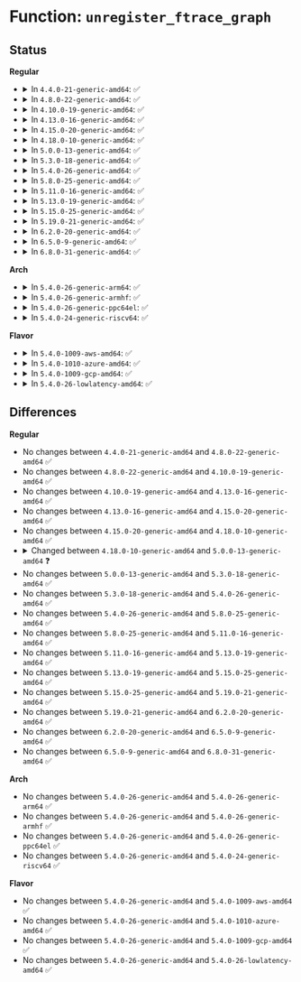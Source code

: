 # Function: <code>unregister_ftrace_graph</code>

## Status
<b>Regular</b>
<ul>
<li>
<details>
<summary>In <code>4.4.0-21-generic-amd64</code>: ✅</summary>

```c
void unregister_ftrace_graph()
```

```json
{
  "name": "unregister_ftrace_graph",
  "collision_type": "Unique Global",
  "inline_type": "No",
  "funcs": [
    {
      "addr": 18446744071580179248,
      "name": "unregister_ftrace_graph",
      "external": true,
      "loc": "kernel/trace/ftrace.c:5881",
      "file": "kernel/trace/ftrace.c",
      "inline": "seen, unknown",
      "caller_inline": [],
      "caller_func": [
        "kernel/trace/ftrace.c:ftrace_profile_write",
        "kernel/trace/trace_functions_graph.c:graph_trace_update_thresh"
      ]
    }
  ],
  "symbols": [
    {
      "addr": 18446744071580179248,
      "name": "unregister_ftrace_graph",
      "section": ".text",
      "bind": "STB_GLOBAL",
      "size": 143
    }
  ]
}
```
</details>
</li>
<li>
<details>
<summary>In <code>4.8.0-22-generic-amd64</code>: ✅</summary>

```c
void unregister_ftrace_graph()
```

```json
{
  "name": "unregister_ftrace_graph",
  "collision_type": "Unique Global",
  "inline_type": "No",
  "funcs": [
    {
      "addr": 18446744071580214128,
      "name": "unregister_ftrace_graph",
      "external": true,
      "loc": "kernel/trace/ftrace.c:5914",
      "file": "kernel/trace/ftrace.c",
      "inline": "seen, unknown",
      "caller_inline": [],
      "caller_func": [
        "kernel/trace/ftrace.c:ftrace_profile_write",
        "kernel/trace/trace_functions_graph.c:graph_trace_update_thresh"
      ]
    }
  ],
  "symbols": [
    {
      "addr": 18446744071580214128,
      "name": "unregister_ftrace_graph",
      "section": ".text",
      "bind": "STB_GLOBAL",
      "size": 142
    }
  ]
}
```
</details>
</li>
<li>
<details>
<summary>In <code>4.10.0-19-generic-amd64</code>: ✅</summary>

```c
void unregister_ftrace_graph()
```

```json
{
  "name": "unregister_ftrace_graph",
  "collision_type": "Unique Global",
  "inline_type": "No",
  "funcs": [
    {
      "addr": 18446744071580254896,
      "name": "unregister_ftrace_graph",
      "external": true,
      "loc": "kernel/trace/ftrace.c:5963",
      "file": "kernel/trace/ftrace.c",
      "inline": "seen, unknown",
      "caller_inline": [],
      "caller_func": [
        "kernel/trace/ftrace.c:ftrace_profile_write",
        "kernel/trace/trace_functions_graph.c:graph_trace_update_thresh"
      ]
    }
  ],
  "symbols": [
    {
      "addr": 18446744071580254896,
      "name": "unregister_ftrace_graph",
      "section": ".text",
      "bind": "STB_GLOBAL",
      "size": 142
    }
  ]
}
```
</details>
</li>
<li>
<details>
<summary>In <code>4.13.0-16-generic-amd64</code>: ✅</summary>

```c
void unregister_ftrace_graph()
```

```json
{
  "name": "unregister_ftrace_graph",
  "collision_type": "Unique Global",
  "inline_type": "No",
  "funcs": [
    {
      "addr": 18446744071580268032,
      "name": "unregister_ftrace_graph",
      "external": true,
      "loc": "kernel/trace/ftrace.c:6744",
      "file": "kernel/trace/ftrace.c",
      "inline": "seen, unknown",
      "caller_inline": [],
      "caller_func": [
        "kernel/trace/ftrace.c:ftrace_profile_write",
        "kernel/trace/trace_functions_graph.c:graph_trace_update_thresh"
      ]
    }
  ],
  "symbols": [
    {
      "addr": 18446744071580268032,
      "name": "unregister_ftrace_graph",
      "section": ".text",
      "bind": "STB_GLOBAL",
      "size": 142
    }
  ]
}
```
</details>
</li>
<li>
<details>
<summary>In <code>4.15.0-20-generic-amd64</code>: ✅</summary>

```c
void unregister_ftrace_graph()
```

```json
{
  "name": "unregister_ftrace_graph",
  "collision_type": "Unique Global",
  "inline_type": "No",
  "funcs": [
    {
      "addr": 18446744071580321520,
      "name": "unregister_ftrace_graph",
      "external": true,
      "loc": "kernel/trace/ftrace.c:7043",
      "file": "kernel/trace/ftrace.c",
      "inline": "seen, unknown",
      "caller_inline": [],
      "caller_func": [
        "kernel/trace/ftrace.c:ftrace_profile_write",
        "kernel/trace/trace_functions_graph.c:graph_trace_update_thresh"
      ]
    }
  ],
  "symbols": [
    {
      "addr": 18446744071580321520,
      "name": "unregister_ftrace_graph",
      "section": ".text",
      "bind": "STB_GLOBAL",
      "size": 131
    }
  ]
}
```
</details>
</li>
<li>
<details>
<summary>In <code>4.18.0-10-generic-amd64</code>: ✅</summary>

```c
void unregister_ftrace_graph()
```

```json
{
  "name": "unregister_ftrace_graph",
  "collision_type": "Unique Global",
  "inline_type": "No",
  "funcs": [
    {
      "addr": 18446744071580382144,
      "name": "unregister_ftrace_graph",
      "external": true,
      "loc": "kernel/trace/ftrace.c:7030",
      "file": "kernel/trace/ftrace.c",
      "inline": "seen, unknown",
      "caller_inline": [],
      "caller_func": [
        "kernel/trace/ftrace.c:ftrace_profile_write",
        "kernel/trace/trace_functions_graph.c:graph_trace_update_thresh"
      ]
    }
  ],
  "symbols": [
    {
      "addr": 18446744071580382144,
      "name": "unregister_ftrace_graph",
      "section": ".text",
      "bind": "STB_GLOBAL",
      "size": 131
    }
  ]
}
```
</details>
</li>
<li>
<details>
<summary>In <code>5.0.0-13-generic-amd64</code>: ✅</summary>

```c
void unregister_ftrace_graph(struct fgraph_ops * gops)
```

```json
{
  "name": "unregister_ftrace_graph",
  "collision_type": "Unique Global",
  "inline_type": "No",
  "funcs": [
    {
      "addr": 18446744071580551968,
      "name": "unregister_ftrace_graph",
      "external": true,
      "loc": "kernel/trace/fgraph.c:609",
      "file": "kernel/trace/fgraph.c",
      "inline": "seen, unknown",
      "caller_inline": [],
      "caller_func": [
        "kernel/trace/ftrace.c:ftrace_profile_write",
        "kernel/trace/trace_functions_graph.c:graph_trace_reset",
        "kernel/trace/trace_functions_graph.c:graph_trace_reset"
      ]
    }
  ],
  "symbols": [
    {
      "addr": 18446744071580551968,
      "name": "unregister_ftrace_graph",
      "section": ".text",
      "bind": "STB_GLOBAL",
      "size": 131
    }
  ]
}
```
</details>
</li>
<li>
<details>
<summary>In <code>5.3.0-18-generic-amd64</code>: ✅</summary>

```c
void unregister_ftrace_graph(struct fgraph_ops * gops)
```

```json
{
  "name": "unregister_ftrace_graph",
  "collision_type": "Unique Global",
  "inline_type": "No",
  "funcs": [
    {
      "addr": 18446744071580608960,
      "name": "unregister_ftrace_graph",
      "external": true,
      "loc": "kernel/trace/fgraph.c:609",
      "file": "kernel/trace/fgraph.c",
      "inline": "seen, unknown",
      "caller_inline": [],
      "caller_func": [
        "kernel/trace/ftrace.c:ftrace_profile_write",
        "kernel/trace/trace_functions_graph.c:graph_trace_reset",
        "kernel/trace/trace_functions_graph.c:graph_trace_reset"
      ]
    }
  ],
  "symbols": [
    {
      "addr": 18446744071580608960,
      "name": "unregister_ftrace_graph",
      "section": ".text",
      "bind": "STB_GLOBAL",
      "size": 132
    }
  ]
}
```
</details>
</li>
<li>
<details>
<summary>In <code>5.4.0-26-generic-amd64</code>: ✅</summary>

```c
void unregister_ftrace_graph(struct fgraph_ops * gops)
```

```json
{
  "name": "unregister_ftrace_graph",
  "collision_type": "Unique Global",
  "inline_type": "No",
  "funcs": [
    {
      "addr": 18446744071580655936,
      "name": "unregister_ftrace_graph",
      "external": true,
      "loc": "kernel/trace/fgraph.c:609",
      "file": "kernel/trace/fgraph.c",
      "inline": "seen, unknown",
      "caller_inline": [],
      "caller_func": [
        "kernel/trace/ftrace.c:ftrace_profile_write",
        "kernel/trace/trace_functions_graph.c:graph_trace_reset",
        "kernel/trace/trace_functions_graph.c:graph_trace_reset"
      ]
    }
  ],
  "symbols": [
    {
      "addr": 18446744071580655936,
      "name": "unregister_ftrace_graph",
      "section": ".text",
      "bind": "STB_GLOBAL",
      "size": 132
    }
  ]
}
```
</details>
</li>
<li>
<details>
<summary>In <code>5.8.0-25-generic-amd64</code>: ✅</summary>

```c
void unregister_ftrace_graph(struct fgraph_ops * gops)
```

```json
{
  "name": "unregister_ftrace_graph",
  "collision_type": "Unique Global",
  "inline_type": "No",
  "funcs": [
    {
      "addr": 18446744071580757952,
      "name": "unregister_ftrace_graph",
      "external": true,
      "loc": "kernel/trace/fgraph.c:637",
      "file": "kernel/trace/fgraph.c",
      "inline": "seen, unknown",
      "caller_inline": [],
      "caller_func": [
        "kernel/trace/ftrace.c:ftrace_profile_write",
        "kernel/trace/trace_sched_wakeup.c:wakeup_tracer_reset",
        "kernel/trace/trace_sched_wakeup.c:wakeup_flag_changed",
        "kernel/trace/trace_sched_wakeup.c:wakeup_flag_changed",
        "kernel/trace/trace_functions_graph.c:graph_trace_update_thresh",
        "kernel/trace/trace_functions_graph.c:graph_trace_update_thresh"
      ]
    }
  ],
  "symbols": [
    {
      "addr": 18446744071580757952,
      "name": "unregister_ftrace_graph",
      "section": ".text",
      "bind": "STB_GLOBAL",
      "size": 132
    }
  ]
}
```
</details>
</li>
<li>
<details>
<summary>In <code>5.11.0-16-generic-amd64</code>: ✅</summary>

```c
void unregister_ftrace_graph(struct fgraph_ops * gops)
```

```json
{
  "name": "unregister_ftrace_graph",
  "collision_type": "Unique Global",
  "inline_type": "No",
  "funcs": [
    {
      "addr": 18446744071580746016,
      "name": "unregister_ftrace_graph",
      "external": true,
      "loc": "kernel/trace/fgraph.c:634",
      "file": "kernel/trace/fgraph.c",
      "inline": "seen, unknown",
      "caller_inline": [],
      "caller_func": [
        "kernel/trace/ftrace.c:ftrace_profile_write",
        "kernel/trace/trace_sched_wakeup.c:wakeup_tracer_reset",
        "kernel/trace/trace_sched_wakeup.c:wakeup_flag_changed",
        "kernel/trace/trace_sched_wakeup.c:wakeup_flag_changed",
        "kernel/trace/trace_functions_graph.c:graph_trace_update_thresh",
        "kernel/trace/trace_functions_graph.c:graph_trace_update_thresh"
      ]
    }
  ],
  "symbols": [
    {
      "addr": 18446744071580746016,
      "name": "unregister_ftrace_graph",
      "section": ".text",
      "bind": "STB_GLOBAL",
      "size": 132
    }
  ]
}
```
</details>
</li>
<li>
<details>
<summary>In <code>5.13.0-19-generic-amd64</code>: ✅</summary>

```c
void unregister_ftrace_graph(struct fgraph_ops * gops)
```

```json
{
  "name": "unregister_ftrace_graph",
  "collision_type": "Unique Global",
  "inline_type": "No",
  "funcs": [
    {
      "addr": 18446744071580750800,
      "name": "unregister_ftrace_graph",
      "external": true,
      "loc": "kernel/trace/fgraph.c:634",
      "file": "kernel/trace/fgraph.c",
      "inline": "seen, unknown",
      "caller_inline": [],
      "caller_func": [
        "kernel/trace/ftrace.c:ftrace_profile_write",
        "kernel/trace/trace_sched_wakeup.c:wakeup_tracer_reset",
        "kernel/trace/trace_sched_wakeup.c:wakeup_flag_changed",
        "kernel/trace/trace_sched_wakeup.c:wakeup_flag_changed",
        "kernel/trace/trace_functions_graph.c:graph_trace_update_thresh",
        "kernel/trace/trace_functions_graph.c:graph_trace_update_thresh"
      ]
    }
  ],
  "symbols": [
    {
      "addr": 18446744071580750800,
      "name": "unregister_ftrace_graph",
      "section": ".text",
      "bind": "STB_GLOBAL",
      "size": 132
    }
  ]
}
```
</details>
</li>
<li>
<details>
<summary>In <code>5.15.0-25-generic-amd64</code>: ✅</summary>

```c
void unregister_ftrace_graph(struct fgraph_ops * gops)
```

```json
{
  "name": "unregister_ftrace_graph",
  "collision_type": "Unique Global",
  "inline_type": "No",
  "funcs": [
    {
      "addr": 18446744071580934352,
      "name": "unregister_ftrace_graph",
      "external": true,
      "loc": "kernel/trace/fgraph.c:634",
      "file": "kernel/trace/fgraph.c",
      "inline": "seen, unknown",
      "caller_inline": [],
      "caller_func": [
        "kernel/trace/ftrace.c:ftrace_profile_write",
        "kernel/trace/trace_sched_wakeup.c:wakeup_tracer_reset",
        "kernel/trace/trace_sched_wakeup.c:wakeup_flag_changed",
        "kernel/trace/trace_sched_wakeup.c:wakeup_flag_changed",
        "kernel/trace/trace_functions_graph.c:graph_trace_update_thresh",
        "kernel/trace/trace_functions_graph.c:graph_trace_update_thresh"
      ]
    }
  ],
  "symbols": [
    {
      "addr": 18446744071580934352,
      "name": "unregister_ftrace_graph",
      "section": ".text",
      "bind": "STB_GLOBAL",
      "size": 132
    }
  ]
}
```
</details>
</li>
<li>
<details>
<summary>In <code>5.19.0-21-generic-amd64</code>: ✅</summary>

```c
void unregister_ftrace_graph(struct fgraph_ops * gops)
```

```json
{
  "name": "unregister_ftrace_graph",
  "collision_type": "Unique Global",
  "inline_type": "No",
  "funcs": [
    {
      "addr": 18446744071581174448,
      "name": "unregister_ftrace_graph",
      "external": true,
      "loc": "kernel/trace/fgraph.c:647",
      "file": "kernel/trace/fgraph.c",
      "inline": "seen, unknown",
      "caller_inline": [],
      "caller_func": [
        "kernel/trace/ftrace.c:ftrace_profile_write",
        "kernel/trace/trace_sched_wakeup.c:wakeup_tracer_reset",
        "kernel/trace/trace_sched_wakeup.c:wakeup_flag_changed",
        "kernel/trace/trace_sched_wakeup.c:wakeup_flag_changed",
        "kernel/trace/trace_functions_graph.c:graph_trace_update_thresh",
        "kernel/trace/trace_functions_graph.c:graph_trace_update_thresh"
      ]
    }
  ],
  "symbols": [
    {
      "addr": 18446744071581174448,
      "name": "unregister_ftrace_graph",
      "section": ".text",
      "bind": "STB_GLOBAL",
      "size": 144
    }
  ]
}
```
</details>
</li>
<li>
<details>
<summary>In <code>6.2.0-20-generic-amd64</code>: ✅</summary>

```c
void unregister_ftrace_graph(struct fgraph_ops * gops)
```

```json
{
  "name": "unregister_ftrace_graph",
  "collision_type": "Unique Global",
  "inline_type": "No",
  "funcs": [
    {
      "addr": 18446744071581489568,
      "name": "unregister_ftrace_graph",
      "external": true,
      "loc": "kernel/trace/fgraph.c:647",
      "file": "kernel/trace/fgraph.c",
      "inline": "seen, unknown",
      "caller_inline": [],
      "caller_func": [
        "kernel/trace/ftrace.c:ftrace_profile_write",
        "kernel/trace/trace_sched_wakeup.c:wakeup_tracer_reset",
        "kernel/trace/trace_sched_wakeup.c:wakeup_flag_changed",
        "kernel/trace/trace_sched_wakeup.c:wakeup_flag_changed",
        "kernel/trace/trace_functions_graph.c:graph_trace_update_thresh",
        "kernel/trace/trace_functions_graph.c:graph_trace_update_thresh"
      ]
    }
  ],
  "symbols": [
    {
      "addr": 18446744071581489568,
      "name": "unregister_ftrace_graph",
      "section": ".text",
      "bind": "STB_GLOBAL",
      "size": 144
    }
  ]
}
```
</details>
</li>
<li>
<details>
<summary>In <code>6.5.0-9-generic-amd64</code>: ✅</summary>

```c
void unregister_ftrace_graph(struct fgraph_ops * gops)
```

```json
{
  "name": "unregister_ftrace_graph",
  "collision_type": "Unique Global",
  "inline_type": "No",
  "funcs": [
    {
      "addr": 18446744071581607520,
      "name": "unregister_ftrace_graph",
      "external": true,
      "loc": "kernel/trace/fgraph.c:672",
      "file": "kernel/trace/fgraph.c",
      "inline": "seen, unknown",
      "caller_inline": [],
      "caller_func": [
        "kernel/trace/ftrace.c:ftrace_profile_write",
        "kernel/trace/trace_sched_wakeup.c:wakeup_tracer_reset",
        "kernel/trace/trace_sched_wakeup.c:wakeup_flag_changed",
        "kernel/trace/trace_sched_wakeup.c:wakeup_flag_changed",
        "kernel/trace/trace_functions_graph.c:graph_trace_update_thresh",
        "kernel/trace/trace_functions_graph.c:graph_trace_update_thresh"
      ]
    }
  ],
  "symbols": [
    {
      "addr": 18446744071581607520,
      "name": "unregister_ftrace_graph",
      "section": ".text",
      "bind": "STB_GLOBAL",
      "size": 144
    }
  ]
}
```
</details>
</li>
<li>
<details>
<summary>In <code>6.8.0-31-generic-amd64</code>: ✅</summary>

```c
void unregister_ftrace_graph(struct fgraph_ops * gops)
```

```json
{
  "name": "unregister_ftrace_graph",
  "collision_type": "Unique Global",
  "inline_type": "No",
  "funcs": [
    {
      "addr": 18446744071581720160,
      "name": "unregister_ftrace_graph",
      "external": true,
      "loc": "kernel/trace/fgraph.c:672",
      "file": "kernel/trace/fgraph.c",
      "inline": "seen, unknown",
      "caller_inline": [],
      "caller_func": [
        "kernel/trace/ftrace.c:ftrace_profile_write",
        "kernel/trace/trace_sched_wakeup.c:wakeup_tracer_reset",
        "kernel/trace/trace_sched_wakeup.c:wakeup_flag_changed",
        "kernel/trace/trace_sched_wakeup.c:wakeup_flag_changed",
        "kernel/trace/trace_functions_graph.c:graph_trace_update_thresh",
        "kernel/trace/trace_functions_graph.c:graph_trace_update_thresh"
      ]
    }
  ],
  "symbols": [
    {
      "addr": 18446744071581720160,
      "name": "unregister_ftrace_graph",
      "section": ".text",
      "bind": "STB_GLOBAL",
      "size": 144
    }
  ]
}
```
</details>
</li>
</ul>
<b>Arch</b>
<ul>
<li>
<details>
<summary>In <code>5.4.0-26-generic-arm64</code>: ✅</summary>

```c
void unregister_ftrace_graph(struct fgraph_ops * gops)
```

```json
{
  "name": "unregister_ftrace_graph",
  "collision_type": "Unique Global",
  "inline_type": "No",
  "funcs": [
    {
      "addr": 18446603336491960736,
      "name": "unregister_ftrace_graph",
      "external": true,
      "loc": "kernel/trace/fgraph.c:609",
      "file": "kernel/trace/fgraph.c",
      "inline": "seen, unknown",
      "caller_inline": [],
      "caller_func": [
        "kernel/trace/ftrace.c:ftrace_profile_write",
        "kernel/trace/trace_functions_graph.c:graph_trace_reset",
        "kernel/trace/trace_functions_graph.c:graph_trace_reset"
      ]
    }
  ],
  "symbols": [
    {
      "addr": 18446603336491960736,
      "name": "unregister_ftrace_graph",
      "section": ".text",
      "bind": "STB_GLOBAL",
      "size": 148
    }
  ]
}
```
</details>
</li>
<li>
<details>
<summary>In <code>5.4.0-26-generic-armhf</code>: ✅</summary>

```c
void unregister_ftrace_graph(struct fgraph_ops * gops)
```

```json
{
  "name": "unregister_ftrace_graph",
  "collision_type": "Unique Global",
  "inline_type": "No",
  "funcs": [
    {
      "addr": 3225896312,
      "name": "unregister_ftrace_graph",
      "external": true,
      "loc": "kernel/trace/fgraph.c:609",
      "file": "kernel/trace/fgraph.c",
      "inline": "seen, unknown",
      "caller_inline": [],
      "caller_func": [
        "kernel/trace/ftrace.c:ftrace_profile_write",
        "kernel/trace/trace_functions_graph.c:graph_trace_reset"
      ]
    }
  ],
  "symbols": [
    {
      "addr": 3225896312,
      "name": "unregister_ftrace_graph",
      "section": ".text",
      "bind": "STB_GLOBAL",
      "size": 148
    }
  ]
}
```
</details>
</li>
<li>
<details>
<summary>In <code>5.4.0-26-generic-ppc64el</code>: ✅</summary>

```c
void unregister_ftrace_graph(struct fgraph_ops * gops)
```

```json
{
  "name": "unregister_ftrace_graph",
  "collision_type": "Unique Global",
  "inline_type": "No",
  "funcs": [
    {
      "addr": 13835058055285067504,
      "name": "unregister_ftrace_graph",
      "external": true,
      "loc": "kernel/trace/fgraph.c:609",
      "file": "kernel/trace/fgraph.c",
      "inline": "seen, unknown",
      "caller_inline": [],
      "caller_func": [
        "kernel/trace/ftrace.c:ftrace_profile_write",
        "kernel/trace/trace_functions_graph.c:graph_trace_reset",
        "kernel/trace/trace_functions_graph.c:graph_trace_reset"
      ]
    }
  ],
  "symbols": [
    {
      "addr": 13835058055285067504,
      "name": "unregister_ftrace_graph",
      "section": ".text",
      "bind": "STB_GLOBAL",
      "size": 216
    }
  ]
}
```
</details>
</li>
<li>
<details>
<summary>In <code>5.4.0-24-generic-riscv64</code>: ✅</summary>

```c
void unregister_ftrace_graph(struct fgraph_ops * gops)
```

```json
{
  "name": "unregister_ftrace_graph",
  "collision_type": "Unique Global",
  "inline_type": "No",
  "funcs": [
    {
      "addr": 18446743936272234430,
      "name": "unregister_ftrace_graph",
      "external": true,
      "loc": "kernel/trace/fgraph.c:609",
      "file": "kernel/trace/fgraph.c",
      "inline": "seen, unknown",
      "caller_inline": [],
      "caller_func": [
        "kernel/trace/ftrace.c:ftrace_profile_write",
        "kernel/trace/trace_functions_graph.c:graph_trace_reset",
        "kernel/trace/trace_functions_graph.c:graph_trace_reset"
      ]
    }
  ],
  "symbols": [
    {
      "addr": 18446743936272234430,
      "name": "unregister_ftrace_graph",
      "section": ".text",
      "bind": "STB_GLOBAL",
      "size": 148
    }
  ]
}
```
</details>
</li>
</ul>
<b>Flavor</b>
<ul>
<li>
<details>
<summary>In <code>5.4.0-1009-aws-amd64</code>: ✅</summary>

```c
void unregister_ftrace_graph(struct fgraph_ops * gops)
```

```json
{
  "name": "unregister_ftrace_graph",
  "collision_type": "Unique Global",
  "inline_type": "No",
  "funcs": [
    {
      "addr": 18446744071580624736,
      "name": "unregister_ftrace_graph",
      "external": true,
      "loc": "kernel/trace/fgraph.c:609",
      "file": "kernel/trace/fgraph.c",
      "inline": "seen, unknown",
      "caller_inline": [],
      "caller_func": [
        "kernel/trace/ftrace.c:ftrace_profile_write",
        "kernel/trace/trace_functions_graph.c:graph_trace_reset",
        "kernel/trace/trace_functions_graph.c:graph_trace_reset"
      ]
    }
  ],
  "symbols": [
    {
      "addr": 18446744071580624736,
      "name": "unregister_ftrace_graph",
      "section": ".text",
      "bind": "STB_GLOBAL",
      "size": 132
    }
  ]
}
```
</details>
</li>
<li>
<details>
<summary>In <code>5.4.0-1010-azure-amd64</code>: ✅</summary>

```c
void unregister_ftrace_graph(struct fgraph_ops * gops)
```

```json
{
  "name": "unregister_ftrace_graph",
  "collision_type": "Unique Global",
  "inline_type": "No",
  "funcs": [
    {
      "addr": 18446744071580570992,
      "name": "unregister_ftrace_graph",
      "external": true,
      "loc": "kernel/trace/fgraph.c:609",
      "file": "kernel/trace/fgraph.c",
      "inline": "seen, unknown",
      "caller_inline": [],
      "caller_func": [
        "kernel/trace/ftrace.c:ftrace_profile_write",
        "kernel/trace/trace_functions_graph.c:graph_trace_reset",
        "kernel/trace/trace_functions_graph.c:graph_trace_reset"
      ]
    }
  ],
  "symbols": [
    {
      "addr": 18446744071580570992,
      "name": "unregister_ftrace_graph",
      "section": ".text",
      "bind": "STB_GLOBAL",
      "size": 132
    }
  ]
}
```
</details>
</li>
<li>
<details>
<summary>In <code>5.4.0-1009-gcp-amd64</code>: ✅</summary>

```c
void unregister_ftrace_graph(struct fgraph_ops * gops)
```

```json
{
  "name": "unregister_ftrace_graph",
  "collision_type": "Unique Global",
  "inline_type": "No",
  "funcs": [
    {
      "addr": 18446744071580615984,
      "name": "unregister_ftrace_graph",
      "external": true,
      "loc": "kernel/trace/fgraph.c:609",
      "file": "kernel/trace/fgraph.c",
      "inline": "seen, unknown",
      "caller_inline": [],
      "caller_func": [
        "kernel/trace/ftrace.c:ftrace_profile_write",
        "kernel/trace/trace_functions_graph.c:graph_trace_reset",
        "kernel/trace/trace_functions_graph.c:graph_trace_reset"
      ]
    }
  ],
  "symbols": [
    {
      "addr": 18446744071580615984,
      "name": "unregister_ftrace_graph",
      "section": ".text",
      "bind": "STB_GLOBAL",
      "size": 132
    }
  ]
}
```
</details>
</li>
<li>
<details>
<summary>In <code>5.4.0-26-lowlatency-amd64</code>: ✅</summary>

```c
void unregister_ftrace_graph(struct fgraph_ops * gops)
```

```json
{
  "name": "unregister_ftrace_graph",
  "collision_type": "Unique Global",
  "inline_type": "No",
  "funcs": [
    {
      "addr": 18446744071580673472,
      "name": "unregister_ftrace_graph",
      "external": true,
      "loc": "kernel/trace/fgraph.c:609",
      "file": "kernel/trace/fgraph.c",
      "inline": "seen, unknown",
      "caller_inline": [],
      "caller_func": [
        "kernel/trace/ftrace.c:ftrace_profile_write",
        "kernel/trace/trace_functions_graph.c:graph_trace_reset",
        "kernel/trace/trace_functions_graph.c:graph_trace_reset"
      ]
    }
  ],
  "symbols": [
    {
      "addr": 18446744071580673472,
      "name": "unregister_ftrace_graph",
      "section": ".text",
      "bind": "STB_GLOBAL",
      "size": 132
    }
  ]
}
```
</details>
</li>
</ul>

## Differences
<b>Regular</b>
<ul>
<li>
No changes between <code>4.4.0-21-generic-amd64</code> and <code>4.8.0-22-generic-amd64</code> ✅
</li>
<li>
No changes between <code>4.8.0-22-generic-amd64</code> and <code>4.10.0-19-generic-amd64</code> ✅
</li>
<li>
No changes between <code>4.10.0-19-generic-amd64</code> and <code>4.13.0-16-generic-amd64</code> ✅
</li>
<li>
No changes between <code>4.13.0-16-generic-amd64</code> and <code>4.15.0-20-generic-amd64</code> ✅
</li>
<li>
No changes between <code>4.15.0-20-generic-amd64</code> and <code>4.18.0-10-generic-amd64</code> ✅
</li>
<li>
<details>
<summary>Changed between <code>4.18.0-10-generic-amd64</code> and <code>5.0.0-13-generic-amd64</code> ❓</summary>
<ul>
<li>
<b>Param added. </b>
<code>struct fgraph_ops * gops</code>
</li>
</ul>
</details>
</li>
<li>
No changes between <code>5.0.0-13-generic-amd64</code> and <code>5.3.0-18-generic-amd64</code> ✅
</li>
<li>
No changes between <code>5.3.0-18-generic-amd64</code> and <code>5.4.0-26-generic-amd64</code> ✅
</li>
<li>
No changes between <code>5.4.0-26-generic-amd64</code> and <code>5.8.0-25-generic-amd64</code> ✅
</li>
<li>
No changes between <code>5.8.0-25-generic-amd64</code> and <code>5.11.0-16-generic-amd64</code> ✅
</li>
<li>
No changes between <code>5.11.0-16-generic-amd64</code> and <code>5.13.0-19-generic-amd64</code> ✅
</li>
<li>
No changes between <code>5.13.0-19-generic-amd64</code> and <code>5.15.0-25-generic-amd64</code> ✅
</li>
<li>
No changes between <code>5.15.0-25-generic-amd64</code> and <code>5.19.0-21-generic-amd64</code> ✅
</li>
<li>
No changes between <code>5.19.0-21-generic-amd64</code> and <code>6.2.0-20-generic-amd64</code> ✅
</li>
<li>
No changes between <code>6.2.0-20-generic-amd64</code> and <code>6.5.0-9-generic-amd64</code> ✅
</li>
<li>
No changes between <code>6.5.0-9-generic-amd64</code> and <code>6.8.0-31-generic-amd64</code> ✅
</li>
</ul>
<b>Arch</b>
<ul>
<li>
No changes between <code>5.4.0-26-generic-amd64</code> and <code>5.4.0-26-generic-arm64</code> ✅
</li>
<li>
No changes between <code>5.4.0-26-generic-amd64</code> and <code>5.4.0-26-generic-armhf</code> ✅
</li>
<li>
No changes between <code>5.4.0-26-generic-amd64</code> and <code>5.4.0-26-generic-ppc64el</code> ✅
</li>
<li>
No changes between <code>5.4.0-26-generic-amd64</code> and <code>5.4.0-24-generic-riscv64</code> ✅
</li>
</ul>
<b>Flavor</b>
<ul>
<li>
No changes between <code>5.4.0-26-generic-amd64</code> and <code>5.4.0-1009-aws-amd64</code> ✅
</li>
<li>
No changes between <code>5.4.0-26-generic-amd64</code> and <code>5.4.0-1010-azure-amd64</code> ✅
</li>
<li>
No changes between <code>5.4.0-26-generic-amd64</code> and <code>5.4.0-1009-gcp-amd64</code> ✅
</li>
<li>
No changes between <code>5.4.0-26-generic-amd64</code> and <code>5.4.0-26-lowlatency-amd64</code> ✅
</li>
</ul>
